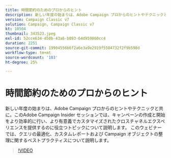 ```yaml
---
title: 時間節約のためのプロからのヒント
description: 新しい年度の始まりは、Adobe Campaign プロからのヒントやテクニックと共に。このAdobe Campaign Insider セッションでは、より効率的な作業に役立つトピックについて説明します（説明は 60 ～ 160 文字にする必要があります）。
version: Campaign Classic v7
solution: Campaign, Campaign Classic v7
kt: 10504
thumbnail: 343523.jpeg
exl-id: 52cce634-d50b-43a6-b093-64d959860cc4
duration: 2251
source-git-commit: 19904556b6f2a6e3a9e2919f5504732f2f9b598d
workflow-type: tm+mt
source-wordcount: '103'
ht-degree: 25%

---
```


# 時間節約のためのプロからのヒント

新しい年度の始まりは、Adobe Campaign プロからのヒントやテクニックと共に。このAdobe Campaign Insider セッションでは、キャンペーンの作成と開始をより効率的に行い、より有意義でカスタマイズされたクロスチャネルエクスペリエンスを提供するのに役立つトピックについて説明します。 このウェビナーでは、クエリの最適化、カスタムレポートおよび Campaign オブジェクトの整理に関するベストプラクティスについて説明します。

>[!VIDEO](https://video.tv.adobe.com/v/343523/?quality=12&learn=on)
